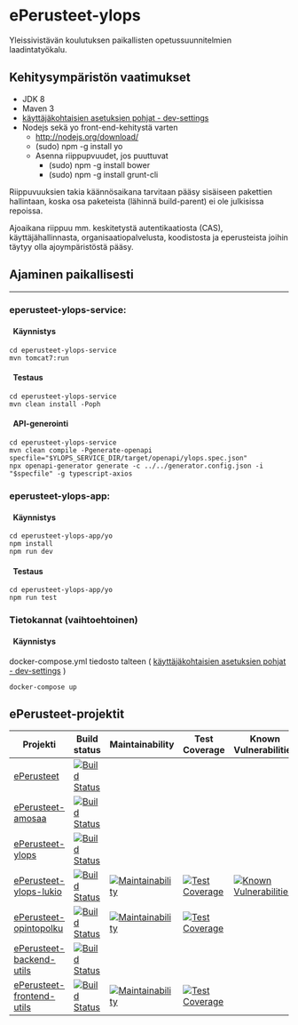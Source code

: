 # ePerusteet-ylops

Yleissivistävän koulutuksen paikallisten opetussuunnitelmien laadintatyökalu.

## Kehitysympäristön vaatimukset

- JDK 8
- Maven 3
- [käyttäjäkohtaisien asetuksien pohjat - dev-settings](https://github.com/Opetushallitus/eperusteet/blob/master/dev-settings.md)    
- Nodejs sekä yo front-end-kehitystä varten
  - <http://nodejs.org/download/>
  - (sudo) npm -g install yo
  - Asenna riippupvuudet, jos puuttuvat 
    - (sudo) npm -g install bower
    - (sudo) npm -g install grunt-cli

Riippuvuuksien takia käännösaikana tarvitaan pääsy sisäiseen pakettien hallintaan, koska osa paketeista (lähinnä build-parent) ei ole julkisissa repoissa.

Ajoaikana riippuu mm. keskitetystä autentikaatiosta (CAS), käyttäjähallinnasta, organisaatiopalvelusta, koodistosta ja eperusteista joihin täytyy olla ajoympäristöstä pääsy.


## Ajaminen paikallisesti
----------------------

### eperusteet-ylops-service: 

  #### &nbsp;&nbsp;Käynnistys

  ```
  cd eperusteet-ylops-service
  mvn tomcat7:run
  ```  
    
  #### &nbsp;&nbsp;Testaus

  ```
  cd eperusteet-ylops-service
  mvn clean install -Poph
  ```

  #### &nbsp;&nbsp;API-generointi

  ```
  cd eperusteet-ylops-service
  mvn clean compile -Pgenerate-openapi
  specfile="$YLOPS_SERVICE_DIR/target/openapi/ylops.spec.json"
  npx openapi-generator generate -c ../../generator.config.json -i "$specfile" -g typescript-axios
  ```  

### eperusteet-ylops-app: 

  #### &nbsp;&nbsp;Käynnistys

    cd eperusteet-ylops-app/yo
    npm install
    npm run dev

  #### &nbsp;&nbsp;Testaus

  ```
  cd eperusteet-ylops-app/yo
  npm run test
  ```  
    
### Tietokannat (vaihtoehtoinen)
  
  #### &nbsp;&nbsp;Käynnistys

  docker-compose.yml tiedosto talteen ( [käyttäjäkohtaisien asetuksien pohjat - dev-settings](https://github.com/Opetushallitus/eperusteet/blob/master/dev-settings.md) )

  ```
  docker-compose up
  ```

## ePerusteet-projektit

  Projekti | Build status | Maintainability | Test Coverage | Known Vulnerabilities
  -------- | ------------ | --------------- | ------------- | ----------------------
  [ePerusteet](https://github.com/Opetushallitus/eperusteet) | [![Build Status](https://travis-ci.org/Opetushallitus/eperusteet.svg?branch=master)](https://travis-ci.org/Opetushallitus/eperusteet)
  [ePerusteet-amosaa](https://github.com/Opetushallitus/eperusteet-amosaa) | [![Build Status](https://travis-ci.org/Opetushallitus/eperusteet-amosaa.svg?branch=master)](https://travis-ci.org/Opetushallitus/eperusteet-amosaa)
  [ePerusteet-ylops](https://github.com/Opetushallitus/eperusteet-ylops) | [![Build Status](https://travis-ci.org/Opetushallitus/eperusteet-ylops.svg?branch=master)](https://travis-ci.org/Opetushallitus/eperusteet-ylops)
  [ePerusteet-ylops-lukio](https://github.com/Opetushallitus/eperusteet-ylops-lukio) | [![Build Status](https://travis-ci.org/Opetushallitus/eperusteet-ylops-lukio.svg?branch=master)](https://travis-ci.org/Opetushallitus/eperusteet-ylops-lukio) | [![Maintainability](https://api.codeclimate.com/v1/badges/eea9e59302df6e343d57/maintainability)](https://codeclimate.com/github/Opetushallitus/eperusteet-ylops-lukio/maintainability) | [![Test Coverage](https://api.codeclimate.com/v1/badges/eea9e59302df6e343d57/test_coverage)](https://codeclimate.com/github/Opetushallitus/eperusteet-ylops-lukio/test_coverage) | [![Known Vulnerabilities](https://snyk.io/test/github/Opetushallitus/eperusteet-ylops-lukio/badge.svg)](https://snyk.io/test/github/Opetushallitus/eperusteet-ylops-lukio)
  [ePerusteet-opintopolku](https://github.com/Opetushallitus/eperusteet-opintopolku) | [![Build Status](https://travis-ci.org/Opetushallitus/eperusteet-opintopolku.svg?branch=master)](https://travis-ci.org/Opetushallitus/eperusteet-opintopolku) | [![Maintainability](https://api.codeclimate.com/v1/badges/24fc0c3e2b968b432319/maintainability)](https://codeclimate.com/github/Opetushallitus/eperusteet-opintopolku/maintainability) | [![Test Coverage](https://api.codeclimate.com/v1/badges/24fc0c3e2b968b432319/test_coverage)](https://codeclimate.com/github/Opetushallitus/eperusteet-opintopolku/test_coverage)
  [ePerusteet-backend-utils](https://github.com/Opetushallitus/eperusteet-backend-utils) | [![Build Status](https://travis-ci.org/Opetushallitus/eperusteet-backend-utils.svg?branch=master)](https://travis-ci.org/Opetushallitus/eperusteet-backend-utils)
  [ePerusteet-frontend-utils](https://github.com/Opetushallitus/eperusteet-frontend-utils) | [![Build Status](https://travis-ci.org/Opetushallitus/eperusteet-frontend-utils.svg?branch=master)](https://travis-ci.org/Opetushallitus/eperusteet-frontend-utils) | [![Maintainability](https://api.codeclimate.com/v1/badges/f782a4a50622ae34a2bd/maintainability)](https://codeclimate.com/github/Opetushallitus/eperusteet-frontend-utils/maintainability) | [![Test Coverage](https://api.codeclimate.com/v1/badges/f782a4a50622ae34a2bd/test_coverage)](https://codeclimate.com/github/Opetushallitus/eperusteet-frontend-utils/test_coverage)
